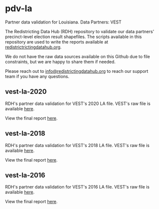 # pdv-la

Partner data validation for Louisiana. 
Data Partners: VEST 

The Redistricting Data Hub (RDH) repository to validate our data partners' precinct-level election result shapefiles. The scripts available in this repository are used to write the reports available at [redistrictrictingdatahub.org]([https://redistrictingdatahub.org/](https://redistrictingdatahub.org/)). 

We do not have the raw data sources available on this Github due to file constraints, but we are happy to share them if needed. 

Please reach out to info@redistrictingdatahub.org to reach our support team if you have any questions.

## vest-la-2020

RDH's partner data validation for VEST's 2020 LA file. VEST's raw file is available [here](https://dataverse.harvard.edu/file.xhtml?fileId=4773526&version=21.0). 

View the final report [here](https://redistrictingdatahub.org/dataset/vest-2020-louisiana-precinct-and-election-results/).

## vest-la-2018

RDH's partner data validation for VEST's 2018 LA file. VEST's raw file is available [here](https://dataverse.harvard.edu/file.xhtml?persistentId=doi:10.7910/DVN/UBKYRU/AZO4NC&version=48.0). 

View the final report [here](https://redistrictingdatahub.org/dataset/vest-2018-louisiana-precinct-and-election-results/).

## vest-la-2016

RDH's partner data validation for VEST's 2016 LA file. VEST's raw file is available [here](https://dataverse.harvard.edu/file.xhtml?persistentId=doi:10.7910/DVN/NH5S2I/SPVAWI&version=54.0). 

View the final report [here](https://redistrictingdatahub.org/dataset/vest-2016-louisiana-precinct-and-election-results/).







